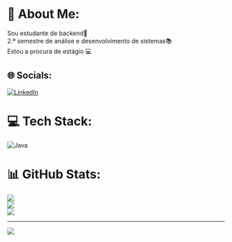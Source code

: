 # 💫 About Me:
Sou estudante de backend🧑<br>2.º semestre de análise e desenvolvimento de sistemas📚<br>Estou a procura de estágio 💻


## 🌐 Socials:
[![LinkedIn](https://img.shields.io/badge/LinkedIn-%230077B5.svg?logo=linkedin&logoColor=white)](https://linkedin.com/in/https://www.linkedin.com/in/isaac-celestino-572876285/) 

# 💻 Tech Stack:
![Java](https://img.shields.io/badge/java-%23ED8B00.svg?style=flat&logo=java&logoColor=white)
# 📊 GitHub Stats:
![](https://github-readme-stats.vercel.app/api?username=Isaac-Celestino&theme=radical&hide_border=false&include_all_commits=false&count_private=false)<br/>
![](https://github-readme-streak-stats.herokuapp.com/?user=Isaac-Celestino&theme=radical&hide_border=false)<br/>
![](https://github-readme-stats.vercel.app/api/top-langs/?username=Isaac-Celestino&theme=radical&hide_border=false&include_all_commits=false&count_private=false&layout=compact)

---
[![](https://visitcount.itsvg.in/api?id=Isaac-Celestino&icon=0&color=0)](https://visitcount.itsvg.in)

<!-- Proudly created with GPRM ( https://gprm.itsvg.in ) -->
